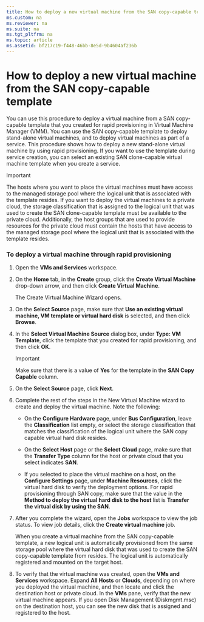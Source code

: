 ```yaml
---
title: How to deploy a new virtual machine from the SAN copy-capable template
ms.custom: na
ms.reviewer: na
ms.suite: na
ms.tgt_pltfrm: na
ms.topic: article
ms.assetid: bf217c19-f448-46bb-8e5d-9b4604af236b
---
```

# How to deploy a new virtual machine from the SAN copy-capable template
You can use this procedure to deploy a virtual machine from a SAN copy-capable template that you created for rapid provisioning in Virtual Machine Manager (VMM). You can use the SAN copy-capable template to deploy stand-alone virtual machines, and to deploy virtual machines as part of a service. This procedure shows how to deploy a new stand-alone virtual machine by using rapid provisioning. If you want to use the template during service creation, you can select an existing SAN clone-capable virtual machine template when you create a service.

> [!IMPORTANT]
> The hosts where you want to place the virtual machines must have access to the managed storage pool where the logical unit that is associated with the template resides. If you want to deploy the virtual machines to a private cloud, the storage classification that is assigned to the logical unit that was used to create the SAN clone-capable template must be available to the private cloud. Additionally, the host groups that are used to provide resources for the private cloud must contain the hosts that have access to the managed storage pool where the logical unit that is associated with the template resides.

### To deploy a virtual machine through rapid provisioning

1.  Open the **VMs and Services** workspace.

2.  On the **Home** tab, in the **Create** group, click the **Create Virtual Machine** drop-down arrow, and then click **Create Virtual Machine**.

    The Create Virtual Machine Wizard opens.

3.  On the **Select Source** page, make sure that **Use an existing virtual machine, VM template or virtual hard disk** is selected, and then click **Browse**.

4.  In the **Select Virtual Machine Source** dialog box, under **Type: VM Template**, click the template that you created for rapid provisioning, and then click **OK**.

    > [!IMPORTANT]
    > Make sure that there is a value of **Yes** for the template in the **SAN Copy Capable** column.

5.  On the **Select Source** page, click **Next**.

6.  Complete the rest of the steps in the New Virtual Machine wizard to create and deploy the virtual machine. Note the following:

    -   On the **Configure Hardware** page, under **Bus Configuration**, leave the **Classification** list empty, or select the storage classification that matches the classification of the logical unit where the SAN copy capable virtual hard disk resides.

    -   On the **Select Host** page or the **Select Cloud** page, make sure that the **Transfer Type** column for the host or private cloud that you select indicates **SAN**.

    -   If you selected to place the virtual machine on a host, on the **Configure Settings** page, under **Machine Resources**, click the virtual hard disk to verify the deployment options. For rapid provisioning through SAN copy, make sure that the value in the **Method to deploy the virtual hard disk to the host** list is **Transfer the virtual disk by using the SAN**.

7.  After you complete the wizard, open the **Jobs** workspace to view the job status. To view job details, click the **Create virtual machine** job.

    When you create a virtual machine from the SAN copy-capable template, a new logical unit is automatically provisioned from the same storage pool where the virtual hard disk that was used to create the SAN copy-capable template from resides. The logical unit is automatically registered and mounted on the target host.

8.  To verify that the virtual machine was created, open the **VMs and Services** workspace. Expand **All Hosts** or **Clouds**, depending on where you deployed the virtual machine, and then locate and click the destination host or private cloud. In the **VMs** pane, verify that the new virtual machine appears. If you open Disk Management (Diskmgmt.msc) on the destination host, you can see the new disk that is assigned and registered to the host.




